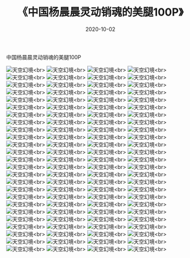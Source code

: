 ﻿---
layout: post
title: 《中国杨晨晨灵动销魂的美腿100P》
date: 2020-10-02
img: http://photo.orgx.cf/性感/2020/中国杨晨晨灵动销魂的美腿100P/000.jpg
tags: [美女,性感,泳衣]
---

中国杨晨晨灵动销魂的美腿100P



![天空幻境](http://photo.orgx.cf/性感/2020/中国杨晨晨灵动销魂的美腿100P/001.jpg''天空幻境'')<br>
![天空幻境](http://photo.orgx.cf/性感/2020/中国杨晨晨灵动销魂的美腿100P/002.jpg''天空幻境'')<br>
![天空幻境](http://photo.orgx.cf/性感/2020/中国杨晨晨灵动销魂的美腿100P/003.jpg''天空幻境'')<br>
![天空幻境](http://photo.orgx.cf/性感/2020/中国杨晨晨灵动销魂的美腿100P/004.jpg''天空幻境'')<br>
![天空幻境](http://photo.orgx.cf/性感/2020/中国杨晨晨灵动销魂的美腿100P/005.jpg''天空幻境'')<br>
![天空幻境](http://photo.orgx.cf/性感/2020/中国杨晨晨灵动销魂的美腿100P/006.jpg''天空幻境'')<br>
![天空幻境](http://photo.orgx.cf/性感/2020/中国杨晨晨灵动销魂的美腿100P/007.jpg''天空幻境'')<br>
![天空幻境](http://photo.orgx.cf/性感/2020/中国杨晨晨灵动销魂的美腿100P/008.jpg''天空幻境'')<br>
![天空幻境](http://photo.orgx.cf/性感/2020/中国杨晨晨灵动销魂的美腿100P/009.jpg''天空幻境'')<br>
![天空幻境](http://photo.orgx.cf/性感/2020/中国杨晨晨灵动销魂的美腿100P/010.jpg''天空幻境'')<br>
![天空幻境](http://photo.orgx.cf/性感/2020/中国杨晨晨灵动销魂的美腿100P/011.jpg''天空幻境'')<br>
![天空幻境](http://photo.orgx.cf/性感/2020/中国杨晨晨灵动销魂的美腿100P/012.jpg''天空幻境'')<br>
![天空幻境](http://photo.orgx.cf/性感/2020/中国杨晨晨灵动销魂的美腿100P/013.jpg''天空幻境'')<br>
![天空幻境](http://photo.orgx.cf/性感/2020/中国杨晨晨灵动销魂的美腿100P/014.jpg''天空幻境'')<br>
![天空幻境](http://photo.orgx.cf/性感/2020/中国杨晨晨灵动销魂的美腿100P/015.jpg''天空幻境'')<br>
![天空幻境](http://photo.orgx.cf/性感/2020/中国杨晨晨灵动销魂的美腿100P/016.jpg''天空幻境'')<br>
![天空幻境](http://photo.orgx.cf/性感/2020/中国杨晨晨灵动销魂的美腿100P/017.jpg''天空幻境'')<br>
![天空幻境](http://photo.orgx.cf/性感/2020/中国杨晨晨灵动销魂的美腿100P/018.jpg''天空幻境'')<br>
![天空幻境](http://photo.orgx.cf/性感/2020/中国杨晨晨灵动销魂的美腿100P/019.jpg''天空幻境'')<br>
![天空幻境](http://photo.orgx.cf/性感/2020/中国杨晨晨灵动销魂的美腿100P/020.jpg''天空幻境'')<br>
![天空幻境](http://photo.orgx.cf/性感/2020/中国杨晨晨灵动销魂的美腿100P/021.jpg''天空幻境'')<br>
![天空幻境](http://photo.orgx.cf/性感/2020/中国杨晨晨灵动销魂的美腿100P/022.jpg''天空幻境'')<br>
![天空幻境](http://photo.orgx.cf/性感/2020/中国杨晨晨灵动销魂的美腿100P/023.jpg''天空幻境'')<br>
![天空幻境](http://photo.orgx.cf/性感/2020/中国杨晨晨灵动销魂的美腿100P/024.jpg''天空幻境'')<br>
![天空幻境](http://photo.orgx.cf/性感/2020/中国杨晨晨灵动销魂的美腿100P/025.jpg''天空幻境'')<br>
![天空幻境](http://photo.orgx.cf/性感/2020/中国杨晨晨灵动销魂的美腿100P/026.jpg''天空幻境'')<br>
![天空幻境](http://photo.orgx.cf/性感/2020/中国杨晨晨灵动销魂的美腿100P/027.jpg''天空幻境'')<br>
![天空幻境](http://photo.orgx.cf/性感/2020/中国杨晨晨灵动销魂的美腿100P/028.jpg''天空幻境'')<br>
![天空幻境](http://photo.orgx.cf/性感/2020/中国杨晨晨灵动销魂的美腿100P/029.jpg''天空幻境'')<br>
![天空幻境](http://photo.orgx.cf/性感/2020/中国杨晨晨灵动销魂的美腿100P/030.jpg''天空幻境'')<br>
![天空幻境](http://photo.orgx.cf/性感/2020/中国杨晨晨灵动销魂的美腿100P/031.jpg''天空幻境'')<br>
![天空幻境](http://photo.orgx.cf/性感/2020/中国杨晨晨灵动销魂的美腿100P/032.jpg''天空幻境'')<br>
![天空幻境](http://photo.orgx.cf/性感/2020/中国杨晨晨灵动销魂的美腿100P/033.jpg''天空幻境'')<br>
![天空幻境](http://photo.orgx.cf/性感/2020/中国杨晨晨灵动销魂的美腿100P/034.jpg''天空幻境'')<br>
![天空幻境](http://photo.orgx.cf/性感/2020/中国杨晨晨灵动销魂的美腿100P/035.jpg''天空幻境'')<br>
![天空幻境](http://photo.orgx.cf/性感/2020/中国杨晨晨灵动销魂的美腿100P/036.jpg''天空幻境'')<br>
![天空幻境](http://photo.orgx.cf/性感/2020/中国杨晨晨灵动销魂的美腿100P/037.jpg''天空幻境'')<br>
![天空幻境](http://photo.orgx.cf/性感/2020/中国杨晨晨灵动销魂的美腿100P/038.jpg''天空幻境'')<br>
![天空幻境](http://photo.orgx.cf/性感/2020/中国杨晨晨灵动销魂的美腿100P/039.jpg''天空幻境'')<br>
![天空幻境](http://photo.orgx.cf/性感/2020/中国杨晨晨灵动销魂的美腿100P/040.jpg''天空幻境'')<br>
![天空幻境](http://photo.orgx.cf/性感/2020/中国杨晨晨灵动销魂的美腿100P/041.jpg''天空幻境'')<br>
![天空幻境](http://photo.orgx.cf/性感/2020/中国杨晨晨灵动销魂的美腿100P/042.jpg''天空幻境'')<br>
![天空幻境](http://photo.orgx.cf/性感/2020/中国杨晨晨灵动销魂的美腿100P/043.jpg''天空幻境'')<br>
![天空幻境](http://photo.orgx.cf/性感/2020/中国杨晨晨灵动销魂的美腿100P/044.jpg''天空幻境'')<br>
![天空幻境](http://photo.orgx.cf/性感/2020/中国杨晨晨灵动销魂的美腿100P/045.jpg''天空幻境'')<br>
![天空幻境](http://photo.orgx.cf/性感/2020/中国杨晨晨灵动销魂的美腿100P/046.jpg''天空幻境'')<br>
![天空幻境](http://photo.orgx.cf/性感/2020/中国杨晨晨灵动销魂的美腿100P/047.jpg''天空幻境'')<br>
![天空幻境](http://photo.orgx.cf/性感/2020/中国杨晨晨灵动销魂的美腿100P/048.jpg''天空幻境'')<br>
![天空幻境](http://photo.orgx.cf/性感/2020/中国杨晨晨灵动销魂的美腿100P/049.jpg''天空幻境'')<br>
![天空幻境](http://photo.orgx.cf/性感/2020/中国杨晨晨灵动销魂的美腿100P/050.jpg''天空幻境'')<br>
![天空幻境](http://photo.orgx.cf/性感/2020/中国杨晨晨灵动销魂的美腿100P/051.jpg''天空幻境'')<br>
![天空幻境](http://photo.orgx.cf/性感/2020/中国杨晨晨灵动销魂的美腿100P/052.jpg''天空幻境'')<br>
![天空幻境](http://photo.orgx.cf/性感/2020/中国杨晨晨灵动销魂的美腿100P/053.jpg''天空幻境'')<br>
![天空幻境](http://photo.orgx.cf/性感/2020/中国杨晨晨灵动销魂的美腿100P/054.jpg''天空幻境'')<br>
![天空幻境](http://photo.orgx.cf/性感/2020/中国杨晨晨灵动销魂的美腿100P/055.jpg''天空幻境'')<br>
![天空幻境](http://photo.orgx.cf/性感/2020/中国杨晨晨灵动销魂的美腿100P/056.jpg''天空幻境'')<br>
![天空幻境](http://photo.orgx.cf/性感/2020/中国杨晨晨灵动销魂的美腿100P/057.jpg''天空幻境'')<br>
![天空幻境](http://photo.orgx.cf/性感/2020/中国杨晨晨灵动销魂的美腿100P/058.jpg''天空幻境'')<br>
![天空幻境](http://photo.orgx.cf/性感/2020/中国杨晨晨灵动销魂的美腿100P/059.jpg''天空幻境'')<br>
![天空幻境](http://photo.orgx.cf/性感/2020/中国杨晨晨灵动销魂的美腿100P/060.jpg''天空幻境'')<br>
![天空幻境](http://photo.orgx.cf/性感/2020/中国杨晨晨灵动销魂的美腿100P/061.jpg''天空幻境'')<br>
![天空幻境](http://photo.orgx.cf/性感/2020/中国杨晨晨灵动销魂的美腿100P/062.jpg''天空幻境'')<br>
![天空幻境](http://photo.orgx.cf/性感/2020/中国杨晨晨灵动销魂的美腿100P/063.jpg''天空幻境'')<br>
![天空幻境](http://photo.orgx.cf/性感/2020/中国杨晨晨灵动销魂的美腿100P/064.jpg''天空幻境'')<br>
![天空幻境](http://photo.orgx.cf/性感/2020/中国杨晨晨灵动销魂的美腿100P/065.jpg''天空幻境'')<br>
![天空幻境](http://photo.orgx.cf/性感/2020/中国杨晨晨灵动销魂的美腿100P/066.jpg''天空幻境'')<br>
![天空幻境](http://photo.orgx.cf/性感/2020/中国杨晨晨灵动销魂的美腿100P/067.jpg''天空幻境'')<br>
![天空幻境](http://photo.orgx.cf/性感/2020/中国杨晨晨灵动销魂的美腿100P/068.jpg''天空幻境'')<br>
![天空幻境](http://photo.orgx.cf/性感/2020/中国杨晨晨灵动销魂的美腿100P/069.jpg''天空幻境'')<br>
![天空幻境](http://photo.orgx.cf/性感/2020/中国杨晨晨灵动销魂的美腿100P/070.jpg''天空幻境'')<br>
![天空幻境](http://photo.orgx.cf/性感/2020/中国杨晨晨灵动销魂的美腿100P/071.jpg''天空幻境'')<br>
![天空幻境](http://photo.orgx.cf/性感/2020/中国杨晨晨灵动销魂的美腿100P/072.jpg''天空幻境'')<br>
![天空幻境](http://photo.orgx.cf/性感/2020/中国杨晨晨灵动销魂的美腿100P/073.jpg''天空幻境'')<br>
![天空幻境](http://photo.orgx.cf/性感/2020/中国杨晨晨灵动销魂的美腿100P/074.jpg''天空幻境'')<br>
![天空幻境](http://photo.orgx.cf/性感/2020/中国杨晨晨灵动销魂的美腿100P/075.jpg''天空幻境'')<br>
![天空幻境](http://photo.orgx.cf/性感/2020/中国杨晨晨灵动销魂的美腿100P/076.jpg''天空幻境'')<br>
![天空幻境](http://photo.orgx.cf/性感/2020/中国杨晨晨灵动销魂的美腿100P/077.jpg''天空幻境'')<br>
![天空幻境](http://photo.orgx.cf/性感/2020/中国杨晨晨灵动销魂的美腿100P/078.jpg''天空幻境'')<br>
![天空幻境](http://photo.orgx.cf/性感/2020/中国杨晨晨灵动销魂的美腿100P/079.jpg''天空幻境'')<br>
![天空幻境](http://photo.orgx.cf/性感/2020/中国杨晨晨灵动销魂的美腿100P/080.jpg''天空幻境'')<br>
![天空幻境](http://photo.orgx.cf/性感/2020/中国杨晨晨灵动销魂的美腿100P/081.jpg''天空幻境'')<br>
![天空幻境](http://photo.orgx.cf/性感/2020/中国杨晨晨灵动销魂的美腿100P/082.jpg''天空幻境'')<br>
![天空幻境](http://photo.orgx.cf/性感/2020/中国杨晨晨灵动销魂的美腿100P/083.jpg''天空幻境'')<br>
![天空幻境](http://photo.orgx.cf/性感/2020/中国杨晨晨灵动销魂的美腿100P/084.jpg''天空幻境'')<br>
![天空幻境](http://photo.orgx.cf/性感/2020/中国杨晨晨灵动销魂的美腿100P/085.jpg''天空幻境'')<br>
![天空幻境](http://photo.orgx.cf/性感/2020/中国杨晨晨灵动销魂的美腿100P/086.jpg''天空幻境'')<br>
![天空幻境](http://photo.orgx.cf/性感/2020/中国杨晨晨灵动销魂的美腿100P/087.jpg''天空幻境'')<br>
![天空幻境](http://photo.orgx.cf/性感/2020/中国杨晨晨灵动销魂的美腿100P/088.jpg''天空幻境'')<br>
![天空幻境](http://photo.orgx.cf/性感/2020/中国杨晨晨灵动销魂的美腿100P/089.jpg''天空幻境'')<br>
![天空幻境](http://photo.orgx.cf/性感/2020/中国杨晨晨灵动销魂的美腿100P/090.jpg''天空幻境'')<br>
![天空幻境](http://photo.orgx.cf/性感/2020/中国杨晨晨灵动销魂的美腿100P/091.jpg''天空幻境'')<br>
![天空幻境](http://photo.orgx.cf/性感/2020/中国杨晨晨灵动销魂的美腿100P/092.jpg''天空幻境'')<br>
![天空幻境](http://photo.orgx.cf/性感/2020/中国杨晨晨灵动销魂的美腿100P/093.jpg''天空幻境'')<br>
![天空幻境](http://photo.orgx.cf/性感/2020/中国杨晨晨灵动销魂的美腿100P/094.jpg''天空幻境'')<br>
![天空幻境](http://photo.orgx.cf/性感/2020/中国杨晨晨灵动销魂的美腿100P/095.jpg''天空幻境'')<br>
![天空幻境](http://photo.orgx.cf/性感/2020/中国杨晨晨灵动销魂的美腿100P/096.jpg''天空幻境'')<br>
![天空幻境](http://photo.orgx.cf/性感/2020/中国杨晨晨灵动销魂的美腿100P/097.jpg''天空幻境'')<br>
![天空幻境](http://photo.orgx.cf/性感/2020/中国杨晨晨灵动销魂的美腿100P/098.jpg''天空幻境'')<br>
![天空幻境](http://photo.orgx.cf/性感/2020/中国杨晨晨灵动销魂的美腿100P/099.jpg''天空幻境'')<br>
![天空幻境](http://photo.orgx.cf/性感/2020/中国杨晨晨灵动销魂的美腿100P/100.jpg''天空幻境'')<br>